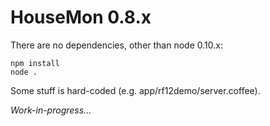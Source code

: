 # HouseMon 0.8.x

There are no dependencies, other than node 0.10.x:

```
npm install
node .
```

Some stuff is hard-coded (e.g. app/rf12demo/server.coffee).

*Work-in-progress...*
